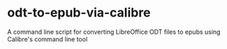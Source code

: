 # odt-to-epub-via-calibre
A command line script for converting LibreOffice ODT files to epubs using Calibre's command line tool
